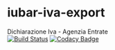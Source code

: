 # iubar-iva-export
Dichiarazione Iva - Agenzia Entrate<br>
[![Build Status](https://travis-ci.org/iubar/iubar-desktop-api-client.svg?branch=master)](https://travis-ci.org/iubar/iubar-desktop-api-client)
[![Codacy Badge](https://api.codacy.com/project/badge/Grade/654d57925f9642cf9671847f85ef50a6)](https://www.codacy.com/app/delteontaitam/iubar-iva-export?utm_source=github.com&amp;utm_medium=referral&amp;utm_content=iubar/iubar-iva-export&amp;utm_campaign=Badge_Grade)

